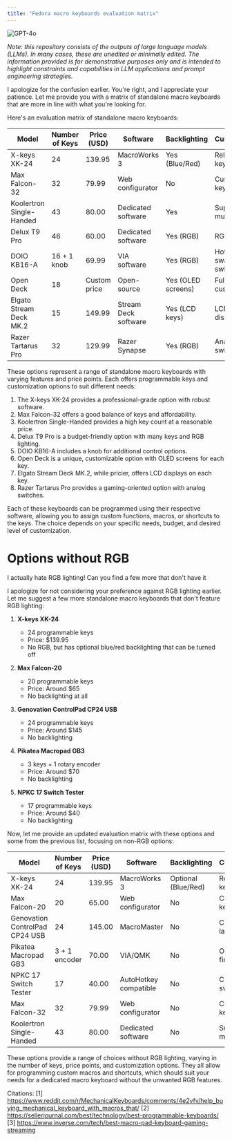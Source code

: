 ```yaml
---
title: "Fedora macro keyboards evaluation matrix"
---
```

![GPT-4o](https://img.shields.io/badge/GPT--4o-3333FF?style=for-the-badge&logo=openai&logoColor=white)



*Note: this repository consists of the outputs of large language models (LLMs). In many cases, these are unedited or minimally edited. The information provided is for demonstrative purposes only and is intended to highlight constraints and capabilities in LLM applications and prompt engineering strategies.*


I apologize for the confusion earlier. You're right, and I appreciate your patience. Let me provide you with a matrix of standalone macro keyboards that are more in line with what you're looking for.

Here's an evaluation matrix of standalone macro keyboards:

| Model | Number of Keys | Price (USD) | Software | Backlighting | Customization | Connectivity |
|-------|----------------|-------------|----------|--------------|---------------|--------------|
| X-keys XK-24 | 24 | 139.95 | MacroWorks 3 | Yes (Blue/Red) | Relegendable keys | USB |
| Max Falcon-32 | 32 | 79.99 | Web configurator | No | Customizable keycaps | USB |
| Koolertron Single-Handed | 43 | 80.00 | Dedicated software | Yes | Supports multiple layers | USB |
| Delux T9 Pro | 46 | 60.00 | Dedicated software | Yes (RGB) | RGB backlight | USB |
| DOIO KB16-A | 16 + 1 knob | 69.99 | VIA software | Yes (RGB) | Hot-swappable switches | USB |
| Open Deck | 18 | Custom price | Open-source | Yes (OLED screens) | Fully customizable | USB-C |
| Elgato Stream Deck MK.2 | 15 | 149.99 | Stream Deck software | Yes (LCD keys) | LCD key displays | USB |
| Razer Tartarus Pro | 32 | 129.99 | Razer Synapse | Yes (RGB) | Analog optical switches | USB |

These options represent a range of standalone macro keyboards with varying features and price points. Each offers programmable keys and customization options to suit different needs:

1. The X-keys XK-24 provides a professional-grade option with robust software.
2. Max Falcon-32 offers a good balance of keys and affordability.
3. Koolertron Single-Handed provides a high key count at a reasonable price.
4. Delux T9 Pro is a budget-friendly option with many keys and RGB lighting.
5. DOIO KB16-A includes a knob for additional control options.
6. Open Deck is a unique, customizable option with OLED screens for each key.
7. Elgato Stream Deck MK.2, while pricier, offers LCD displays on each key.
8. Razer Tartarus Pro provides a gaming-oriented option with analog switches.

Each of these keyboards can be programmed using their respective software, allowing you to assign custom functions, macros, or shortcuts to the keys. The choice depends on your specific needs, budget, and desired level of customization.
# Options without RGB

I actually hate RGB lighting! Can you find a few more that don't have it

I apologize for not considering your preference against RGB lighting earlier. Let me suggest a few more standalone macro keyboards that don't feature RGB lighting:

1. **X-keys XK-24**
   - 24 programmable keys
   - Price: $139.95
   - No RGB, but has optional blue/red backlighting that can be turned off

2. **Max Falcon-20**
   - 20 programmable keys
   - Price: Around $65
   - No backlighting at all

3. **Genovation ControlPad CP24 USB**
   - 24 programmable keys
   - Price: Around $145
   - No backlighting

4. **Pikatea Macropad GB3**
   - 3 keys + 1 rotary encoder
   - Price: Around $70
   - No backlighting

5. **NPKC 17 Switch Tester**
   - 17 programmable keys
   - Price: Around $40
   - No backlighting

Now, let me provide an updated evaluation matrix with these options and some from the previous list, focusing on non-RGB options:

| Model                          | Number of Keys | Price (USD) | Software              | Backlighting        | Customization            | Connectivity |
| ------------------------------ | -------------- | ----------- | --------------------- | ------------------- | ------------------------ | ------------ |
| X-keys XK-24                   | 24             | 139.95      | MacroWorks 3          | Optional (Blue/Red) | Relegendable keys        | USB          |
| Max Falcon-20                  | 20             | 65.00       | Web configurator      | No                  | Customizable keycaps     | USB          |
| Genovation ControlPad CP24 USB | 24             | 145.00      | MacroMaster           | No                  | Customizable layout      | USB          |
| Pikatea Macropad GB3           | 3 + 1 encoder  | 70.00       | VIA/QMK               | No                  | Open-source firmware     | USB          |
| NPKC 17 Switch Tester          | 17             | 40.00       | AutoHotkey compatible | No                  | Customizable switches    | USB          |
| Max Falcon-32                  | 32             | 79.99       | Web configurator      | No                  | Customizable keycaps     | USB          |
| Koolertron Single-Handed       | 43             | 80.00       | Dedicated software    | No                  | Supports multiple layers | USB          |

These options provide a range of choices without RGB lighting, varying in the number of keys, price points, and customization options. They all allow for programming custom macros and shortcuts, which should suit your needs for a dedicated macro keyboard without the unwanted RGB features.

Citations:
[1] https://www.reddit.com/r/MechanicalKeyboards/comments/4e2vfv/help_buying_mechanical_keyboard_with_macros_that/
[2] https://sellerjournal.com/best/technology/best-programmable-keyboards/
[3] https://www.inverse.com/tech/best-macro-pad-keyboard-gaming-streaming